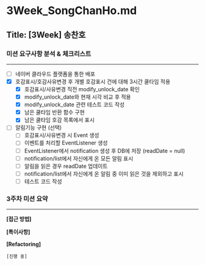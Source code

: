 # 3Week_SongChanHo.md

## Title: [3Week] 송찬호

### 미션 요구사항 분석 & 체크리스트

---

- [ ] 네이버 클라우드 플랫폼을 통한 배포
- [x] 호감표시/호감사유변경 후 개별 호감표시 건에 대해 3시간 쿨타임 적용
    - [x] 호감표시/사유변경 직전 modify_unlock_date 확인
    - [x] modify_unlock_date와 현재 시각 비교 후 적용
    - [x] modify_unlock_date 관련 테스트 코드 작성
    - [x] 남은 쿨타임 반환 함수 구현
    - [x] 남은 쿨타임 호감 목록에서 표시
- [ ] 알림기능 구현 (선택)
    - [ ] 호감표시/사유변경 시 Event 생성
    - [ ] 이벤트를 처리할 EventListener 생성
    - [ ] EventListener에서 notification 생성 후 DB에 저장 (readDate = null)
    - [ ] notification/list에서 자신에게 온 모든 알림 표시
    - [ ] 알림을 읽은 경우 readDate 업데이트
    - [ ] notification/list에서 자신에게 온 알림 중 이미 읽은 것을 제외하고 표시
    - [ ] 테스트 코드 작성

### 3주차 미션 요약

---

**[접근 방법]**


**[특이사항]**

**[Refactoring]**

    [진행 중]
